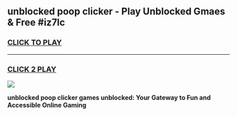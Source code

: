 
## unblocked poop clicker - Play Unblocked Gmaes & Free #iz7lc
<h3>
<a href="https://news.freeplayer.one?title=unblocked_poop_clicker&ref=03M">CLICK TO PLAY</a></h3>
<hr>

<h3>
<a href="https://news.freeplayer.one?title=unblocked_poop_clicker&ref=03M">CLICK 2 PLAY</a>
  
</h3>

<a href="https://news.freeplayer.one?title=unblocked_poop_clicker&ref=03M"><img src="https://clearcache.store/games.png"></a>


**unblocked poop clicker games unblocked: Your Gateway to Fun and Accessible Online Gaming**
